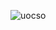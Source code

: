 ![uocso](https://github.com/VanHoang110802/Competitive_Programming/assets/108053955/c8630417-80a6-4690-8c6a-9b701d235138)
